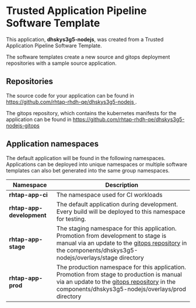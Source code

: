 # Trusted Application Pipeline Software Template

This application, **dhskys3g5-nodejs**, was created from a Trusted Application Pipeline Software Template.

The software templates create a new source and gitops deployment repositories with a sample source application. 

## Repositories

The source code for your application can be found in [https://github.com/rhtap-rhdh-qe/dhskys3g5-nodejs ](https://github.com/rhtap-rhdh-qe/dhskys3g5-nodejs ).
 
The gitops repository, which contains the kubernetes manifests for the application can be found in 
[https://github.com/rhtap-rhdh-qe/dhskys3g5-nodejs-gitops ](https://github.com/rhtap-rhdh-qe/dhskys3g5-nodejs-gitops ) 

## Application namespaces 

The default application will be found in the following namespaces. Applications can be deployed into unique namespaces or multiple software templates can also bet generated into the same group namespaces.  

|  Namespace   |  Description   |  
| -------- | -------- |
| **rhtap-app-ci** | The namespace used for CI workloads |
| **rhtap-app-development** | The default application during development. Every build will be deployed to this namespace for testing. |
| **rhtap-app-stage** | The staging namespace for this application. Promotion from development to stage is manual via an update to the [gitops repository](https://github.com/rhtap-rhdh-qe/dhskys3g5-nodejs-gitops ) in the components/dhskys3g5-nodejs/overlays/stage directory |
| **rhtap-app-prod** | The production namespace for this application. Promotion from stage to production is manual via an update to the [gitops repository](https://github.com/rhtap-rhdh-qe/dhskys3g5-nodejs-gitops ) in the components/dhskys3g5-nodejs/overlays/prod directory |